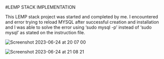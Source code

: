 
#LEMP STACK IMPLEMENTATION

This LEMP stack project was started and completed by me. I encountered and error trying to reload MYSQL after successful creation and installation and I was able to solve the error using ‘sudo mysql -p’ instead of ‘sudo mysql’ as stated on the instruction file.


![Screenshot 2023-06-24 at 20 07 00](https://github.com/LarryLeo9/Darey.io/assets/136237391/cc46c98e-b323-4417-b600-d42229696ec0)



![Screenshot 2023-06-24 at 21 08 21](https://github.com/LarryLeo9/Darey.io/assets/136237391/cac4de98-e7e6-4a10-ad85-2d294d6722f9)
